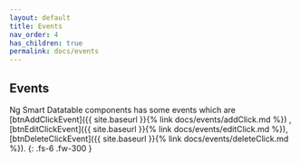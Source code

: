 ```yaml
---
layout: default
title: Events
nav_order: 4
has_children: true
permalink: docs/events
---
```


## Events

Ng Smart Datatable components has some events which are [btnAddClickEvent]({{ site.baseurl }}{% link docs/events/addClick.md %})
,[btnEditClickEvent]({{ site.baseurl }}{% link docs/events/editClick.md %}),[btnDeleteClickEvent]({{ site.baseurl }}{% link docs/events/deleteClick.md %}).
{: .fs-6 .fw-300 }
